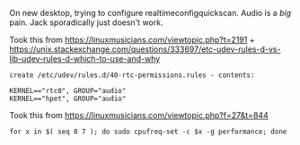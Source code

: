 On new desktop, trying to configure realtimeconfigquickscan. Audio is a *big* pain. Jack sporadically just doesn't work.


Took this from https://linuxmusicians.com/viewtopic.php?t=2191 + https://unix.stackexchange.com/questions/333697/etc-udev-rules-d-vs-lib-udev-rules-d-which-to-use-and-why
```
create /etc/udev/rules.d/40-rtc-permissions.rules - contents:

KERNEL=="rtc0", GROUP="audio"
KERNEL=="hpet", GROUP="audio"
```

Took this from https://linuxmusicians.com/viewtopic.php?f=27&t=844
```
for x in $( seq 0 7 ); do sudo cpufreq-set -c $x -g performance; done
```
